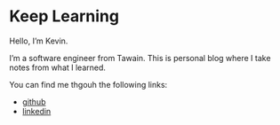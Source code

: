 # Keep Learning

Hello, I’m Kevin.

I’m a software engineer from Tawain. This is personal blog where I take notes from what I learned.

You can find me thgouh the following links:

- [github](https://github.com/kephin/)
- [linkedin](https://www.linkedin.com/in/wen-hsiung-hsiao-434493124/)
